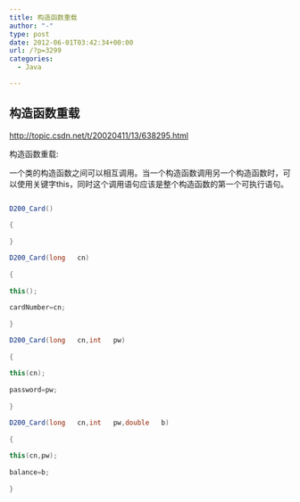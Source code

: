 ```yaml
---
title: 构造函数重载
author: "-"
type: post
date: 2012-06-01T03:42:34+00:00
url: /?p=3299
categories:
  - Java

---
```

## 构造函数重载
<http://topic.csdn.net/t/20020411/13/638295.html>

构造函数重载: 
  
一个类的构造函数之间可以相互调用。当一个构造函数调用另一个构造函数时，可以使用关键字this，同时这个调用语句应该是整个构造函数的第一个可执行语句。

```java

D200_Card()
  
{
  
}

D200_Card(long   cn)
  
{
  
this();
  
cardNumber=cn;
  
}

D200_Card(long   cn,int   pw)
  
{
  
this(cn);
  
password=pw;
  
}

D200_Card(long   cn,int   pw,double   b)
  
{
  
this(cn,pw);
  
balance=b;
  
}

```